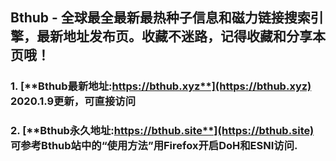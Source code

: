 ## **Bthub - 全球最全最新最热种子信息和磁力链接搜索引擎，最新地址发布页。收藏不迷路，记得收藏和分享本页哦！**
### 1. [**Bthub最新地址:https://bthub.xyz**](https://bthub.xyz) **2020.1.9更新，可直接访问**

### 2. [**Bthub永久地址:https://bthub.site**](https://bthub.site) **可参考Bthub站中的“使用方法”用Firefox开启DoH和ESNI访问.**
      


